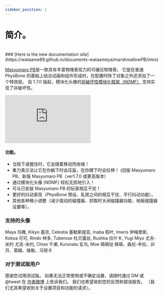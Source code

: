 ```yaml
---
sidebar_position: 1
---
```


# 简介。

<br/>
### [Here is the new documentation site](https://wataame89.github.io/documents-wataameya/marshmallowPB/intro)
<br/>

[Masyumaro PB](https://wataame89.booth.pm/items/4511536)是一款具有丰富物理表现力的可碾压物理骨。
它是在普通 PhysBone 的基础上结合动画和组件形成的，在配置时除了对象之外还添加了一个特效层。
自 1.7.0 版起，模块化头像的[非破坏性模块化框架（NDMF）](https://github.com/bdunderscore/ndmf) 支持实现了非破坏性。

<iframe width="280" height="158" src="https://www.youtube.com/embed/-AnCXOb0zwA?si=9nIYCs1nau9X5sWb?rel=0" title="YouTube video player" frameBorder="0" allow="accelerometer; autoplay; clipboard-write; encrypted-media; gyroscope; picture-in-picture; web-share" allowFullScreen></iframe>

#### 功能。

- 当按下或握住时，它会随着移动而收缩！
- 重力表示法让它在你躺下时会压扁，在你蹲下时会拉伸！ (旧版 Masyumaro PB、新版 Masyumaro PB（ver1.7.0 或更高版本）
- 通过模块化头像 (NDMF) 轻松无损地引入！
- 可与已安装 Masyumaro PB 的玩家相互干扰！
- 更好的抖动表现（PhysBone 预设、乳房之间的相互干扰、平行抖动功能）。
- 其他各种微小调整（减少晃动的碰撞器、抓取时关闭碰撞器功能、地板碰撞器设置等）。

### 支持的头像

Maya 玛雅, Kikyo 基京, Celestia 塞勒斯提亚, Inaba 稻叶, Imeris 伊梅里斯, Kokoa 可可, Rindo 林多, Tuberose 杜贝露丝, Rushka 拉什卡, Yugi Miyo 尤吉-米约 尤吉-米约, Chise 千濑, Kuronatu 玄鸟, Moe 萌萌哒 萌萌、森拉-辛拉、卯月、莱姆、维勒、马努卡

### 对于测试版用户

感谢您试用测试版。
如果无法正常使用或不确定设置，请随时通过 DM 或 @tweet 在 [作者微博](https://twitter.com/wataameya_vr) 上告诉我们。
我们也希望收到您的反馈和错误报告。 （我们尤其希望收到关于设置项目和功能的请求）。
